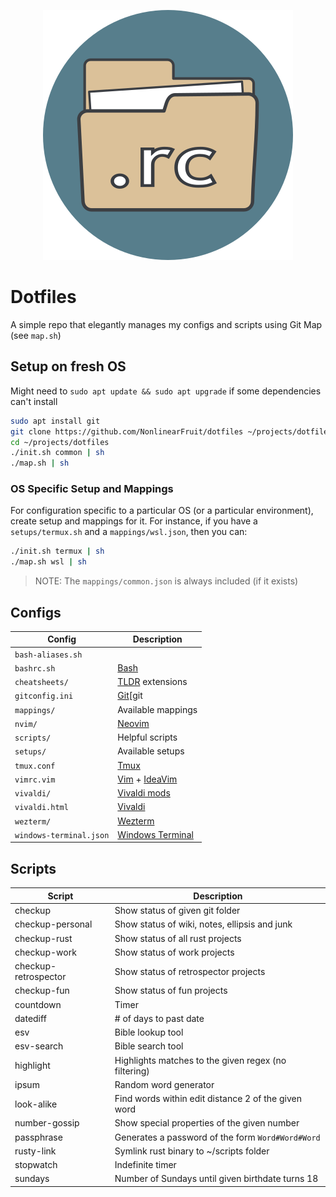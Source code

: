 <p align="center">
  <img src=".icon.png" alt="dotfiles icon" width="400" height="400"/>
</p>

# Dotfiles

A simple repo that elegantly manages my configs and scripts using Git Map (see `map.sh`)

## Setup on fresh OS

Might need to `sudo apt update && sudo apt upgrade` if some dependencies can't install

```sh
sudo apt install git
git clone https://github.com/NonlinearFruit/dotfiles ~/projects/dotfiles
cd ~/projects/dotfiles
./init.sh common | sh
./map.sh | sh
```

### OS Specific Setup and Mappings

For configuration specific to a particular OS (or a particular environment), create setup and mappings for it. For instance, if you have a `setups/termux.sh` and a `mappings/wsl.json`, then you can:
```sh
./init.sh termux | sh
./map.sh wsl | sh
```

> NOTE: The `mappings/common.json` is always included (if it exists)

## Configs

| Config                | Description                                  |
| ---                   | ---                                          |
| `bash-aliases.sh` |  |
| `bashrc.sh` | [Bash][bash] |
| `cheatsheets/` | [TLDR][tldr] extensions |
| `gitconfig.ini` | [Git][git |
| `mappings/` | Available mappings |
| `nvim/` | [Neovim][nvim] |
| `scripts/` | Helpful scripts |
| `setups/` | Available setups |
| `tmux.conf` | [Tmux][tmux] |
| `vimrc.vim` | [Vim][vim] + [IdeaVim][ideavim] |
| `vivaldi/` | [Vivaldi mods][vivaldi-mods] |
| `vivaldi.html` | [Vivaldi][vivaldi] |
| `wezterm/` | [Wezterm][wezterm] |
| `windows-terminal.json` | [Windows Terminal][windowsterminal] |

## Scripts

| Script               | Description                                          |
| ---                  | ---                                                  |
| checkup              | Show status of given git folder                      |
| checkup-personal     | Show status of wiki, notes, ellipsis and junk        |
| checkup-rust         | Show status of all rust projects                     |
| checkup-work         | Show status of work projects                         |
| checkup-retrospector | Show status of retrospector projects                 |
| checkup-fun          | Show status of fun projects                          |
| countdown            | Timer                                                |
| datediff             | # of days to past date                               |
| esv                  | Bible lookup tool                                    |
| esv-search           | Bible search tool                                    |
| highlight            | Highlights matches to the given regex (no filtering) |
| ipsum                | Random word generator                                |
| look-alike           | Find words within edit distance 2 of the given word  |
| number-gossip        | Show special properties of the given number          |
| passphrase           | Generates a password of the form `Word#Word#Word`    |
| rusty-link           | Symlink rust binary to ~/scripts folder              |
| stopwatch            | Indefinite timer                                     |
| sundays              | Number of Sundays until given birthdate turns 18     |

[bash]: https://savannah.gnu.org/projects/bash/
[git]: https://git-scm.com/docs
[ideavim]: https://github.com/JetBrains/ideavim
[nvim]: https://github.com/neovim/neovim
[tldr]: https://github.com/dbrgn/tealdeer
[tmux]: https://github.com/tmux/tmux
[vim]: https://github.com/vim/vim
[vivaldi]: https://vivaldi.com
[vivaldi-mods]: https://forum.vivaldi.net/category/52/modifications
[wezterm]: https://github.com/wez/wezterm
[windowsterminal]: https://github.com/microsoft/terminal
